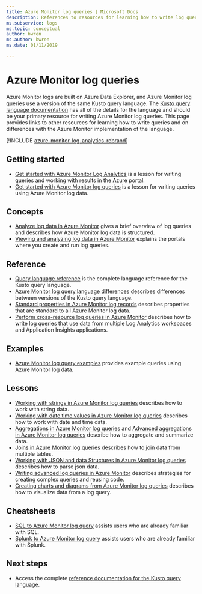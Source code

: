 ```yaml
---
title: Azure Monitor log queries | Microsoft Docs
description: References to resources for learning how to write log queries in Azure Monitor.
ms.subservice: logs
ms.topic: conceptual
author: bwren
ms.author: bwren
ms.date: 01/11/2019

---
```


# Azure Monitor log queries

Azure Monitor logs are built on Azure Data Explorer, and Azure Monitor log queries use a version of the same Kusto query language. The [Kusto query language documentation](/azure/kusto/query) has all of the details for the language and should be your primary resource for writing Azure Monitor log queries. This page provides links to other resources for learning how to write queries and on differences with the Azure Monitor implementation of the language.

[!INCLUDE [azure-monitor-log-analytics-rebrand](../../../includes/azure-monitor-log-analytics-rebrand.md)]

## Getting started

- [Get started with Azure Monitor Log Analytics](get-started-portal.md) is a lesson for writing queries and working with results in the Azure portal.
- [Get started with Azure Monitor log queries](get-started-queries.md) is a lesson for writing queries using Azure Monitor log data.

## Concepts

- [Analyze log data in Azure Monitor](../../azure-monitor/log-query/log-query-overview.md) gives a brief overview of log queries and describes how Azure Monitor log data is structured.
- [Viewing and analyzing log data in Azure Monitor](../../azure-monitor/log-query/portals.md) explains the portals where you create and run log queries.

## Reference

- [Query language reference](/azure/kusto/query)  is the complete language reference for the Kusto query language.
- [Azure Monitor log query language differences](data-explorer-difference.md) describes differences between versions of the Kusto query language.
- [Standard properties in Azure Monitor log records](../../azure-monitor/platform/log-standard-properties.md) describes properties that are standard to all Azure Monitor log data.
- [Perform cross-resource log queries in Azure Monitor](../../azure-monitor/log-query/cross-workspace-query.md) describes how to write log queries that use data from multiple Log Analytics workspaces and Application Insights applications.

## Examples

- [Azure Monitor log query examples](examples.md) provides example queries using Azure Monitor log data.

## Lessons

- [Working with strings in Azure Monitor log queries](string-operations.md) describes how to work with string data.
- [Working with date time values in Azure Monitor log queries](datetime-operations.md) describes how to work with date and time data.
- [Aggregations in Azure Monitor log queries](aggregations.md) and [Advanced aggregations in Azure Monitor log queries](advanced-aggregations.md) describe how to aggregate and summarize data.
- [Joins in Azure Monitor log queries](joins.md) describes how to join data from multiple tables.
- [Working with JSON and data Structures in Azure Monitor log queries](json-data-structures.md) describes how to parse json data.
- [Writing advanced log queries in Azure Monitor](advanced-query-writing.md) describes strategies for creating complex queries and reusing code.
- [Creating charts and diagrams from Azure Monitor log queries](charts.md) describes how to visualize data from a log query.

## Cheatsheets

- [SQL to Azure Monitor log query](sql-cheatsheet.md) assists users who are already familiar with SQL.
- [Splunk to Azure Monitor log query](splunk-cheatsheet.md) assists users who are already familiar with Splunk.

## Next steps

- Access the complete [reference documentation for the Kusto query language](/azure/kusto/query/).
